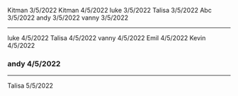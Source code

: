 Kitman 3/5/2022
Kitman 4/5/2022
luke 3/5/2022
Talisa 3/5/2022
Abc 3/5/2022
andy 3/5/2022
vanny 3/5/2022

--------------------------

luke 4/5/2022
Talisa 4/5/2022
vanny 4/5/2022
Emil 4/5/2022
Kevin 4/5/2022
<h3>andy 4/5/2022</h3>

--------------------------

Talisa 5/5/2022


